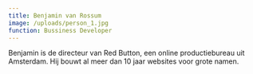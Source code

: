 ```yaml
---
title: Benjamin van Rossum
image: /uploads/person_1.jpg
function: Bussiness Developer
---
```


Benjamin is de directeur van Red Button, een online productiebureau uit Amsterdam. Hij bouwt al meer dan 10 jaar websites voor grote namen.
